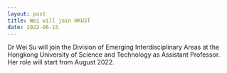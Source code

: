 ```yaml
---
layout: post
title: Wei will join HKUST
date: 2022-06-15
---
```


Dr Wei Su will join the Division of Emerging Interdisciplinary Areas at the Hongkong University of Science and Technology as Assistant Professor. Her role will start from August 2022. 
